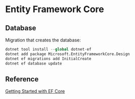 # Entity Framework Core

## Database

Migration that creates the database:

```s
dotnet tool install --global dotnet-ef
dotnet add package Microsoft.EntityFrameworkCore.Design
dotnet ef migrations add InitialCreate
dotnet ef database update
```

## Reference

[Getting Started with EF Core](https://docs.microsoft.com/en-us/ef/core/get-started)